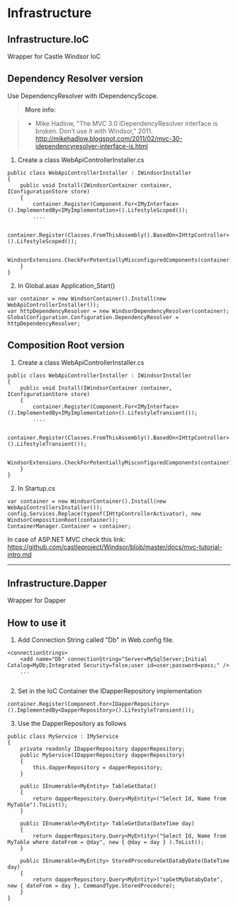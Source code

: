 Infrastructure
===================

Infrastructure.IoC
------------------

Wrapper for Castle Windsor IoC

Dependency Resolver version
---------------------------
Use DependencyResolver with IDependencyScope.

> **More info:**

> - Mike Hadlow, "The MVC 3.0 IDependencyResolver interface is broken. Don’t use it with Windsor," 2011.
http://mikehadlow.blogspot.com/2011/02/mvc-30-idependencyresolver-interface-is.html 



1) Create a class WebApiControllerInstaller.cs
```
public class WebApiControllerInstaller : IWindsorInstaller
{
    public void Install(IWindsorContainer container, IConfigurationStore store)
    {
        container.Register(Component.For<IMyInterface>().ImplementedBy<IMyImplementation>().LifestyleScoped());
        ....
        
        container.Register(Classes.FromThisAssembly().BasedOn<IHttpController>().LifestyleScoped());

        WindsorExtensions.CheckForPotentiallyMisconfiguredComponents(container);
    }
}
```
2) In Global.asax Application_Start()
```
var container = new WindsorContainer().Install(new WebApiControllerInstaller());
var httpDependencyResolver = new WindsorDependencyResolver(container);
GlobalConfiguration.Configuration.DependencyResolver = httpDependencyResolver;
```
Composition Root version
------------------------
1) Create a class WebApiControllerInstaller.cs
```
public class WebApiControllerInstaller : IWindsorInstaller
{
    public void Install(IWindsorContainer container, IConfigurationStore store)
    {
        container.Register(Component.For<IMyInterface>().ImplementedBy<IMyImplementation>().LifestyleTransient());
        ....
        
        container.Register(Classes.FromThisAssembly().BasedOn<IHttpController>().LifestyleTransient());

        WindsorExtensions.CheckForPotentiallyMisconfiguredComponents(container);
    }
}
```
2) In Startup.cs 
```
var container = new WindsorContainer().Install(new WebApiControllersInstaller());
config.Services.Replace(typeof(IHttpControllerActivator), new WindsorCompositionRoot(container));
ContainerManager.Container = container;
```

In case of ASP.NET MVC check this link: https://github.com/castleproject/Windsor/blob/master/docs/mvc-tutorial-intro.md

----------


Infrastructure.Dapper
---------------------

Wrapper for Dapper

How to use it
-------------

1) Add Connection String called "Db" in Web.config file.

```
<connectionStrings>
    <add name="Db" connectionString="Server=MySqlServer;Initial Catalog=MyDb;Integrated Security=false;user id=user;password=pass;" />
    ...
  
```
2) Set in the IoC Container the IDapperRepository implementation
```
container.Register(Component.For<IDapperRepository>().ImplementedBy<DapperRepository>().LifestyleTransient());
```
3) Use the DapperRepository as follows

```
public class MyService : IMyService
{
    private readonly IDapperRepository dapperRepository;
    public MyService(IDapperRepository dapperRepository)
    {
        this.dapperRepository = dapperRepository;
    }

    public IEnumerable<MyEntity> TableGetData()
    {
        return dapperRepository.Query<MyEntity>("Select Id, Name from MyTable").ToList();
    }
    
    public IEnumerable<MyEntity> TableGetData(DateTime day)
    {
        return dapperRepository.Query<MyEntity>("Select Id, Name from MyTable where dateFrom = @day", new { @day = day } ).ToList();
    }
    
    public IEnumerable<MyEntity> StoredProcedureGetDataByDate(DateTime day)
    {
        return dapperRepository.Query<MyEntity>("spGetMyDatabyDate", new { dateFrom = day }, CommandType.StoredProcedure);
    }
}
```
